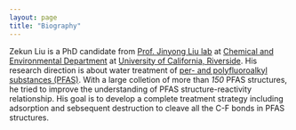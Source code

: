 ```yaml
---
layout: page
title: "Biography"
---
```


Zekun Liu is a PhD candidate from [Prof. Jinyong Liu lab](https://chem-environ.weebly.com/people.html) at [Chemical and Environmental Department](https://www.cee.ucr.edu/) at [University of California, Riverside](https://www.ucr.edu/). His research direction is about water treatment of [per- and polyfluoroalkyl substances (PFAS)](https://cen.acs.org/sections/pfas.html). With a large colletion of more than *150* PFAS structures, he tried to improve the understanding of PFAS structure-reactivity relationship. His goal is to develop a complete treatment strategy including adsorption and sebsequent destruction to cleave all the C-F bonds in PFAS structures.


